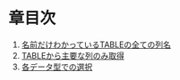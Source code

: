 # 章目次

1. [名前だけわかっているTABLEの全ての列名](./limit.md)
1. [TABLEから主要な列のみ取得](./select_columns.md)
1. [各データ型での選択](./select_where.md)

